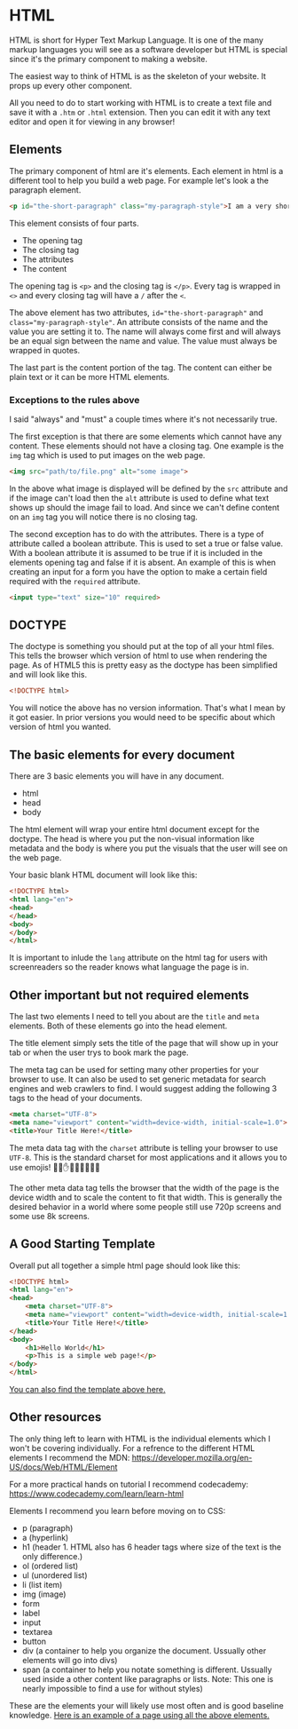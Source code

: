 # HTML

HTML is short for Hyper Text Markup Language. It is one of the many markup languages you will see as a software developer but HTML is special since it's the primary component to making a website.

The easiest way to think of HTML is as the skeleton of your website. It props up every other component.

All you need to do to start working with HTML is to create a text file and save it with a `.htm` or `.html` extension. Then you can edit it with any text editor and open it for viewing in any browser!

## Elements

The primary component of html are it's elements. Each element in html is a different tool to help you build a web page. For example let's look a the paragraph element.

```html
<p id="the-short-paragraph" class="my-paragraph-style">I am a very short paragraph.</p>
```

This element consists of four parts.

* The opening tag
* The closing tag
* The attributes
* The content

The opening tag is `<p>` and the closing tag is `</p>`. Every tag is wrapped in `<>` and every closing tag will have a `/` after the `<`.

The above element has two attributes, `id="the-short-paragraph"` and `class="my-paragraph-style"`. An attribute consists of the name and the value you are setting it to. The name will always come first and will always be an equal sign between the name and value. The value must always be wrapped in quotes.

The last part is the content portion of the tag. The content can either be plain text or it can be more HTML elements.

### Exceptions to the rules above

I said "always" and "must" a couple times where it's not necessarily true.

The first exception is that there are some elements which cannot have any content. These elements should not have a closing tag. One example is the `img` tag which is used to put images on the web page.

```html
<img src="path/to/file.png" alt="some image">
```

In the above what image is displayed will be defined by the `src` attribute and if the image can't load then the `alt` attribute is used to define what text shows up should the image fail to load. And since we can't define content on an `img` tag you will notice there is no closing tag.

The second exception has to do with the attributes. There is a type of attribute called a boolean attribute. This is used to set a true or false value. With a boolean attribute it is assumed to be true if it is included in the elements opening tag and false if it is absent. An example of this is when creating an input for a form you have the option to make a certain field required with the `required` attribute.

```html
<input type="text" size="10" required>
```

## DOCTYPE

The doctype is something you should put at the top of all your html files. This tells the browser which version of html to use when rendering the page. As of HTML5 this is pretty easy as the doctype has been simplified and will look like this.

```html
<!DOCTYPE html>
```

You will notice the above has no version information. That's what I mean by it got easier. In prior versions you would need to be specific about which version of html you wanted.

## The basic elements for every document

There are 3 basic elements you will have in any document.

* html
* head
* body

The html element will wrap your entire html document except for the doctype. The head is where you put the non-visual information like metadata and the body is where you put the visuals that the user will see on the web page.

Your basic blank HTML document will look like this:

```html
<!DOCTYPE html>
<html lang="en">
<head>
</head>
<body>
</body>
</html>
```

It is important to inlude the `lang` attribute on the html tag for users with screenreaders so the reader knows what language the page is in.

## Other important but not required elements

The last two elements I need to tell you about are the `title` and `meta` elements. Both of these elements go into the head element.

The title element simply sets the title of the page that will show up in your tab or when the user trys to book mark the page.

The meta tag can be used for setting many other properties for your browser to use. It can also be used to set generic metadata for search engines and web crawlers to find. I would suggest adding the following 3 tags to the head of your documents.

```html
<meta charset="UTF-8">
<meta name="viewport" content="width=device-width, initial-scale=1.0">
<title>Your Title Here!</title>
```

The meta data tag with the `charset` attribute is telling your browser to use `UTF-8`. This is the standard charset for most applications and it allows you to use emojis! 🦍💎✋💎🦍💎🤚💎🦍

The other meta data tag tells the browser that the width of the page is the device width and to scale the content to fit that width. This is generally the desired behavior in a world where some people still use 720p screens and some use 8k screens.

## A Good Starting Template

Overall put all together a simple html page should look like this:

```html
<!DOCTYPE html>
<html lang="en">
<head>
    <meta charset="UTF-8">
    <meta name="viewport" content="width=device-width, initial-scale=1.0">
    <title>Your Title Here!</title>
</head>
<body>
    <h1>Hello World</h1>
    <p>This is a simple web page!</p>
</body>
</html>
```

[You can also find the template above here.](template.htm)

## Other resources

The only thing left to learn with HTML is the individual elements which I won't be covering individually. For a refrence to the different HTML elements I recommend the MDN: https://developer.mozilla.org/en-US/docs/Web/HTML/Element

For a more practical hands on tutorial I recommend codecademy: https://www.codecademy.com/learn/learn-html

Elements I recommend you learn before moving on to CSS:

* p (paragraph)
* a (hyperlink)
* h1 (header 1. HTML also has 6 header tags where size of the text is the only difference.)
* ol (ordered list)
* ul (unordered list)
* li (list item)
* img (image)
* form
* label
* input
* textarea
* button
* div (a container to help you organize the document. Ussually other elements will go into divs)
* span (a container to help you notate something is different. Ussually used inside a other content like paragraphs or lists. Note: This one is nearly impossible to find a use for without styles)

These are the elements your will likely use most often and is good baseline knowledge. [Here is an example of a page using all the above elements.](full-example.htm)
